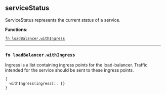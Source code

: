 
## serviceStatus
ServiceStatus represents the current status of a service.

**Functions:**

[`fn loadBalancer.withIngress`](#fn-loadbalancerwithingress)  

---


### `fn loadBalancer.withIngress`
Ingress is a list containing ingress points for the load-balancer. Traffic intended for the service should be sent to these ingress points.
```jsonnet
{
  withIngress(ingress):: {}
}
```

